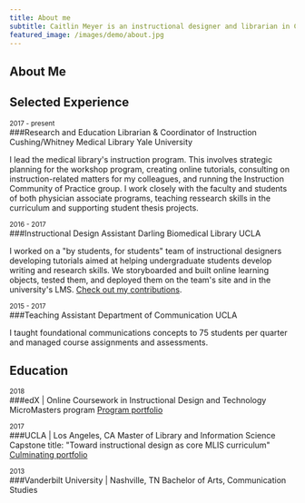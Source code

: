 ```yaml
---
title: About me
subtitle: Caitlin Meyer is an instructional designer and librarian in Connecticut.
featured_image: /images/demo/about.jpg
---
```


## About Me


## Selected Experience

<small>2017 - present</small><BR>
###Research and Education Librarian &amp; Coordinator of Instruction
Cushing/Whitney Medical Library
Yale University

I lead the medical library's instruction program. This involves strategic planning for the workshop program, creating online tutorials, consulting on instruction-related matters for my colleagues, and running the Instruction Community of Practice group. I work closely with the faculty and students of both physician associate programs, teaching ressearch skills in the curriculum and supporting student thesis projects. 

<small>2016 - 2017</small><BR>
###Instructional Design Assistant
Darling Biomedical Library
UCLA

I worked on a "by students, for students" team of instructional designers developing tutorials aimed at helping undergraduate students develop writing and research skills. We storyboarded and built online learning objects, tested them, and deployed them on the team's site and in the university's LMS. [Check out my contributions](https://uclalibrary.github.io/research-tips/about/creative-team/caitlin/).

<small>2015 - 2017</small><BR>
###Teaching Assistant
Department of Communication
UCLA

I taught foundational communications concepts to 75 students per quarter and managed course assignments and assessments. 
  
## Education

  <small>2018</small><BR>
  ###edX | Online
  Coursework in Instructional Design and Technology MicroMasters program
  [Program portfolio](https://caitlinmeyer.github.io/idt-portfolio/)
  
  <small>2017</small><BR>
  ###UCLA | Los Angeles, CA
  Master of Library and Information Science
  Capstone title: "Toward instructional design as core MLIS curriculum"
  [Culminating portfolio](http://bit.ly/mlis-portfolio)
  
  <small>2013</small><BR>
  ###Vanderbilt University | Nashville, TN
  Bachelor of Arts, Communication Studies
  
